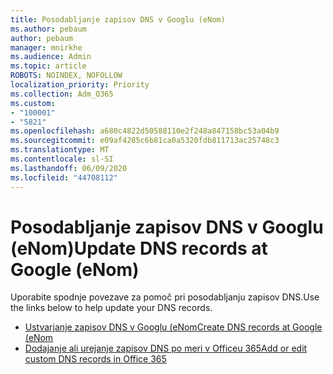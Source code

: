 ```yaml
---
title: Posodabljanje zapisov DNS v Googlu (eNom)
ms.author: pebaum
author: pebaum
manager: mnirkhe
ms.audience: Admin
ms.topic: article
ROBOTS: NOINDEX, NOFOLLOW
localization_priority: Priority
ms.collection: Adm_O365
ms.custom:
- "100001"
- "5821"
ms.openlocfilehash: a680c4822d50588110e2f248a847158bc53a04b9
ms.sourcegitcommit: e09af4285c6b81ca0a5320fdb811713ac25748c3
ms.translationtype: MT
ms.contentlocale: sl-SI
ms.lasthandoff: 06/09/2020
ms.locfileid: "44708112"
---
```

# <a name="update-dns-records-at-google-enom"></a><span data-ttu-id="d2493-102">Posodabljanje zapisov DNS v Googlu (eNom)</span><span class="sxs-lookup"><span data-stu-id="d2493-102">Update DNS records at Google (eNom)</span></span>

<span data-ttu-id="d2493-103">Uporabite spodnje povezave za pomoč pri posodabljanju zapisov DNS.</span><span class="sxs-lookup"><span data-stu-id="d2493-103">Use the links below to help update your DNS records.</span></span>

- [<span data-ttu-id="d2493-104">Ustvarjanje zapisov DNS v Googlu (eNom</span><span class="sxs-lookup"><span data-stu-id="d2493-104">Create DNS records at Google (eNom</span></span>](https://docs.microsoft.com/microsoft-365/admin/dns/create-dns-records-for-domain-managed-by-google-enom?view=o365-worldwide)
- [<span data-ttu-id="d2493-105">Dodajanje ali urejanje zapisov DNS po meri v Officeu 365</span><span class="sxs-lookup"><span data-stu-id="d2493-105">Add or edit custom DNS records in Office 365</span></span>](https://docs.microsoft.com/microsoft-365/admin/setup/add-domain#add-or-edit-custom-dns-records)
